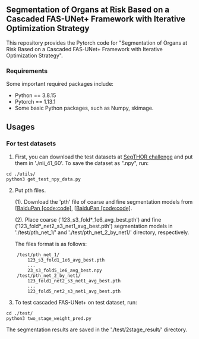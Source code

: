 ## Segmentation of Organs at Risk Based on a Cascaded FAS-UNet+ Framework with Iterative Optimization Strategy

This repository provides the Pytorch code for "Segmentation of Organs at Risk Based on a Cascaded FAS-UNet+ Framework with Iterative Optimization Strategy".

### Requirements
Some important required packages include:
* Python == 3.8.15 
* Pytorch == 1.13.1 
* Some basic Python packages, such as Numpy, skimage.

## Usages
### For test datasets
1. First, you can download the test datasets at [SegTHOR challenge][data link] and put them in './nii_41_60'. To save the dataset as ".npy", run:

[data link]:https://codalab.lisn.upsaclay.fr/competitions/843#learn_the_details
```
cd ./utils/
python3 get_test_npy_data.py
```

2. Put pth files. 

    (1). Download the 'pth' file of coarse and fine segmentation models from [[BaiduPan [code:code]][coarse models link], [[BaiduPan [code:code]][fine models link].

    [coarse models link]: https://pan.baidu.com/s/1eYl4AIvT2KbqHOFGkwOMdA
    [fine models link]: https://pan.baidu.com/s/129P1Kdb8c0bRHmfZJP3ZTg

    (2). Place coarse ('123_s3_fold*_1e6_avg_best.pth') and fine ('123_fold*_net2_s3_net1_avg_best.pth') segmentation models in  './test/pth_net_1/' and './test/pth_net_2_by_net1/'  directory, respectively.   
    
    The files format is as follows:
```
    /test/pth_net_1/
        123_s3_fold1_1e6_avg_best.pth
        ...
        23_s3_fold5_1e6_avg_best.npy
    /test/pth_net_2_by_net1/
        123_fold1_net2_s3_net1_avg_best.pth
        ...
        123_fold5_net2_s3_net1_avg_best.pth
```
    
3. To test cascaded FAS-UNet+ on test dataset, run:

```
cd ./test/
python3 two_stage_weight_pred.py
```

  The segmentation results are saved in the './test/2stage_result/' directory.

